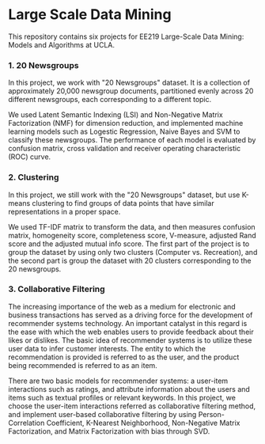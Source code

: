 # Large Scale Data Mining

This repository contains six projects for EE219 Large-Scale Data Mining: Models and Algorithms at UCLA.

### 1. 20 Newsgroups

In this project, we work with "20 Newsgroups" dataset. It is a collection of approximately 20,000 newsgroup documents, partitioned evenly across 20 different newsgroups, each corresponding to a different topic. 

We used Latent Semantic Indexing (LSI) and Non-Negative Matrix Factorization (NMF) for dimension reduction, and implemented machine learning models such as Logestic Regression, Naive Bayes and SVM to classify these newsgroups. The performance of each model is evaluated by confusion matrix, cross validation and receiver operating characteristic (ROC) curve.


### 2. Clustering

In this project, we still work with the "20 Newsgroups" dataset, but use K-means clustering to find groups of data points that have similar representations in a proper space. 

We used TF-IDF matrix to transform the data, and then measures confusion matrix, homogeneity score, completeness score, V-measure, adjusted Rand score and the adjusted mutual info score. The first part of the project is to group the dataset by using only two clusters (Computer vs. Recreation), and the second part is group the dataset with 20 clusters corresponding to the 20 newsgroups.


### 3. Collaborative Filtering

The increasing importance of the web as a medium for electronic and business transactions has served as a driving force for the development of recommender systems technology. An important catalyst in this regard is the ease with which the web enables users to provide feedback about their likes or dislikes. The basic idea of recommender systems is to utilize these user data to infer customer interests. The entity to which the recommendation is provided is referred to as the user, and the product being recommended is referred to as an item. 

There are two basic models for recommender systems: a user-item interactions such as ratings, and attribute information about the users and items such as textual profiles or relevant keywords. In this project, we choose the user-item interactions referred as collaborative filtering method, and implement user-based collaborative filtering by using Person-Correlation Coefficient, K-Nearest Neighborhood, Non-Negative Matrix Factorization, and Matrix Factorization with bias through SVD. 
